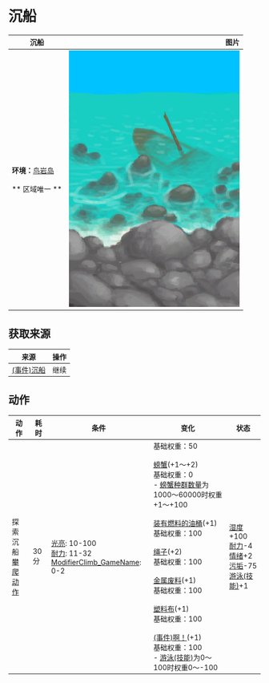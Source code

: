 # 沉船  
>   
  
  沉船  |   图片   
 ----  |  ----:   
 **环境：**[鸟岩岛](BirdRock.md)<br><br>** 区域唯一 **  |  ![](Sprite/Shipwreck.png)   
  
## 获取来源  
来源  |  操作  
----  |  ----  
[(事件)沉船](Event_ShipwreckFound.md)  |  继续  
## 动作  
动作  |  耗时  |  条件  |  变化  |  状态  
----  |  ----  |  ----  |  ----  |  ----  
探索沉船<br>[攀爬动作](ClimbAction.md)  |  30分  |  [光亮](Light.md): 10-100<br>[耐力](Stamina.md): 11-32<br>[ModifierClimb_GameName](ModifierClimb.md): 0-2  |  基础权重：50<br><br>[螃蟹](Crab.md)(+1～+2)<br>基础权重：0<br>- [螃蟹种群数量](Pop_Crab.md)为1000～60000时权重+1～+100<br><br>[装有燃料的油桶](JerrycanFuel.md)(+1)<br>基础权重：100<br><br>[绳子](Rope.md)(+2)<br>基础权重：100<br><br>[金属废料](MetalScrap.md)(+1)<br>基础权重：100<br><br>[塑料布](PlasticSheet.md)(+1)<br>基础权重：100<br><br>[(事件)啊！](Event_DiveLaceration.md)(+1)<br>基础权重：100<br>- [游泳(技能)](Skill_Swimming.md)为0～100时权重0～-100<br>  |  [湿度](Wetness.md)+100<br>[耐力](Stamina.md)-4<br>[情绪](Morale.md)+2<br>[污垢](Filth.md)-75<br>[游泳(技能)](Skill_Swimming.md)+1  

